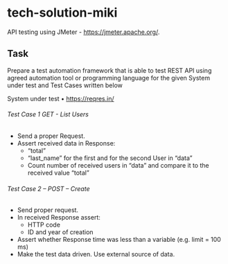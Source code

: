 # tech-solution-miki

API testing using JMeter - https://jmeter.apache.org/.


## Task
Prepare a test automation framework that is able to test REST API using agreed 
automation tool or programming language for the given System under test and Test 
Cases written below

System under test
• https://reqres.in/


###### Test Case 1 GET - List Users
- Send a proper Request.
- Assert received data in Response:
  - “total”
  - “last_name” for the first and for the second User in “data”
  - Count number of received users in “data” and compare it to the received value 
“total”


###### Test Case 2 – POST – Create
- Send proper request.
- In received Response assert:
  - HTTP code
  - ID and year of creation
- Assert whether Response time was less than a variable (e.g. limit = 100 ms)  
- Make the test data driven. Use external source of data.
